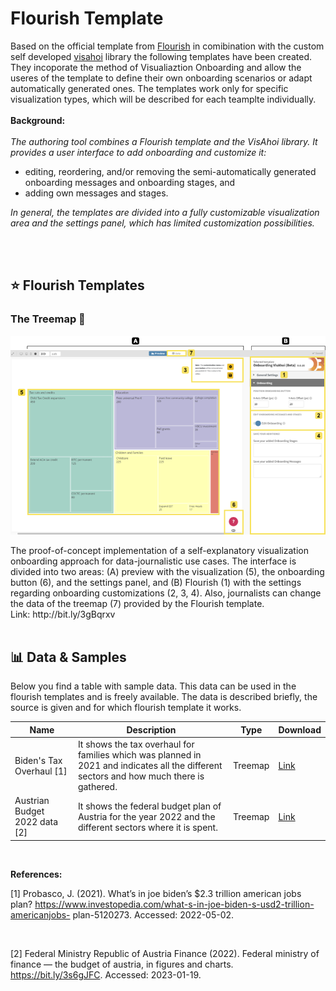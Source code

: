 # Flourish Template
Based on the official template from [Flourish](https://github.com/kiln/flourish-sdk) in comibination with the custom self developed [visahoi](https://github.com/datavisyn/visAhoi) library the following templates have been created. They incoporate the method of Visualiaztion Onboarding and allow 
the useres of the template to define their own onboarding scenarios or adapt automatically generated ones. The templates work only for specific visualization types, which will be described for each teamplte individually.
<br/>
<br/>
__Background:__<br/>
<br/>
_The authoring tool combines a Flourish template and the VisAhoi library. It provides a user interface to add onboarding and customize it:_
- editing, reordering, and/or removing the semi-automatically generated onboarding messages and onboarding stages, and
- adding own messages and stages.

_In general, the templates are divided into a fully customizable visualization area and the settings panel, which has limited customization possibilities._

<br/>
<br/>

## ⭐ Flourish Templates
### The Treemap 🌳
<p align="center">
 <img src="flourish-template-screenshot.png" alt="Onboarding Logo">
</p>
The proof-of-concept implementation of a self-explanatory visualization onboarding approach for data-journalistic use cases. The interface is divided into two areas: (A) preview with the visualization (5), the onboarding button (6), and the settings panel, 
and (B) Flourish (1) with the settings regarding onboarding customizations (2, 3, 4). Also, journalists can change the data of the treemap (7) provided by the Flourish template.
<br />
Link: http://bit.ly/3gBqrxv

<br/>
<br/>

## 📊 Data & Samples
Below you find a table with sample data. This data can be used in the flourish templates and is freely available. The data is described briefly, the source is given and for which flourish template it works.

| Name                          | Description                                                                                                                              | Type    | Download |
| ----------------------------- | ---------------------------------------------------------------------------------------------------------------------------------------- | ------- | -------- |
| Biden's Tax Overhaul [1]      | It shows the tax overhaul for families which was planned in 2021 and indicates all the different sectors and how much there is gathered. | Treemap | [Link]()     |
| Austrian Budget 2022 data [2] | It shows the federal budget plan of Austria for the year 2022 and the different sectors where it is spent.                               | Treemap | [Link]()     |


<br/>

__References:__

[1] Probasco, J. (2021). What’s in joe biden’s $2.3 trillion american jobs
plan? https://www.investopedia.com/what-s-in-joe-biden-s-usd2-trillion-americanjobs-
plan-5120273. Accessed: 2022-05-02.

<br/>

[2] Federal Ministry Republic of Austria Finance (2022). Federal ministry of finance — the
budget of austria, in figures and charts. https://bit.ly/3s6gJFC. Accessed:
2023-01-19.
